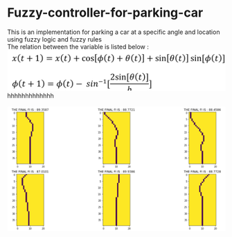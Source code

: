 # Fuzzy-controller-for-parking-car
This is an implementation for parking a car at a specific angle and location using fuzzy logic and fuzzy rules <br>
The relation between the variable is listed below : <br>
![Alt text](https://github.com/alizindari/Fuzzy-controller-for-parking-car/blob/main/equations.PNG?raw=true "Optional Title")
hhhhhhhhhhhhh<br><br>
![Alt text](https://github.com/alizindari/Fuzzy-controller-for-parking-car/blob/main/im1.PNG?raw=true "Optional Title")
